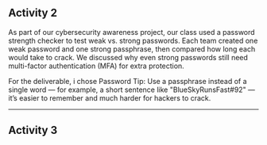Activity 2
---
As part of our cybersecurity awareness project, our class used a password strength checker to test weak vs. strong passwords. Each team created one weak password and one strong passphrase, then compared how long each would take to crack. We discussed why even strong passwords still need multi-factor authentication (MFA) for extra protection.

For the deliverable, i chose Password Tip: Use a passphrase instead of a single word — for example, a short sentence like "BlueSkyRunsFast#92" — it’s easier to remember and much harder for hackers to crack.
___
Activity 3
---
